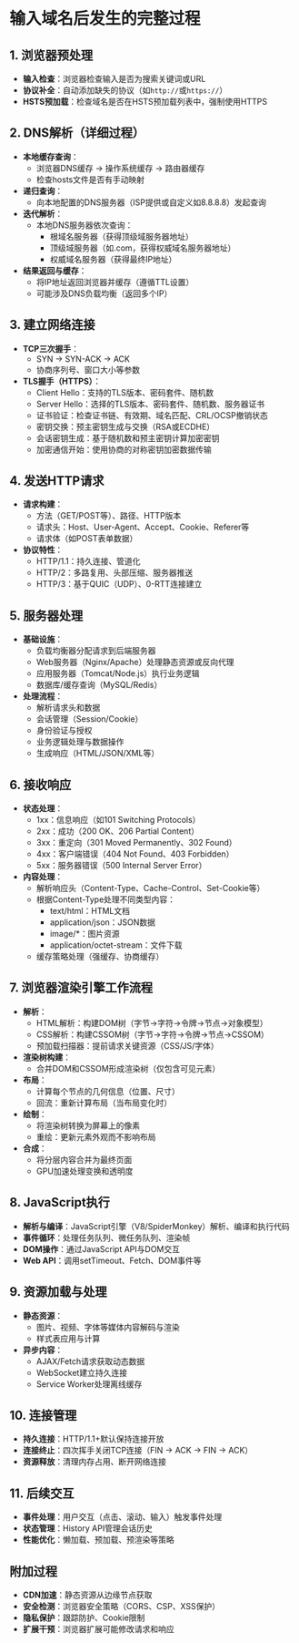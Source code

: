 # 输入域名后发生的完整过程

## 1. 浏览器预处理
- **输入检查**：浏览器检查输入是否为搜索关键词或URL
- **协议补全**：自动添加缺失的协议（如`http://`或`https://`）
- **HSTS预加载**：检查域名是否在HSTS预加载列表中，强制使用HTTPS

## 2. DNS解析（详细过程）
- **本地缓存查询**：
  - 浏览器DNS缓存 → 操作系统缓存 → 路由器缓存
  - 检查hosts文件是否有手动映射
- **递归查询**：
  - 向本地配置的DNS服务器（ISP提供或自定义如8.8.8.8）发起查询
- **迭代解析**：
  - 本地DNS服务器依次查询：
    - 根域名服务器（获得顶级域服务器地址）
    - 顶级域服务器（如.com，获得权威域名服务器地址）
    - 权威域名服务器（获得最终IP地址）
- **结果返回与缓存**：
  - 将IP地址返回浏览器并缓存（遵循TTL设置）
  - 可能涉及DNS负载均衡（返回多个IP）

## 3. 建立网络连接
- **TCP三次握手**：
  - SYN → SYN-ACK → ACK
  - 协商序列号、窗口大小等参数
- **TLS握手（HTTPS）**：
  - Client Hello：支持的TLS版本、密码套件、随机数
  - Server Hello：选择的TLS版本、密码套件、随机数、服务器证书
  - 证书验证：检查证书链、有效期、域名匹配、CRL/OCSP撤销状态
  - 密钥交换：预主密钥生成与交换（RSA或ECDHE）
  - 会话密钥生成：基于随机数和预主密钥计算加密密钥
  - 加密通信开始：使用协商的对称密钥加密数据传输

## 4. 发送HTTP请求
- **请求构建**：
  - 方法（GET/POST等）、路径、HTTP版本
  - 请求头：Host、User-Agent、Accept、Cookie、Referer等
  - 请求体（如POST表单数据）
- **协议特性**：
  - HTTP/1.1：持久连接、管道化
  - HTTP/2：多路复用、头部压缩、服务器推送
  - HTTP/3：基于QUIC（UDP）、0-RTT连接建立

## 5. 服务器处理
- **基础设施**：
  - 负载均衡器分配请求到后端服务器
  - Web服务器（Nginx/Apache）处理静态资源或反向代理
  - 应用服务器（Tomcat/Node.js）执行业务逻辑
  - 数据库/缓存查询（MySQL/Redis）
- **处理流程**：
  - 解析请求头和数据
  - 会话管理（Session/Cookie）
  - 身份验证与授权
  - 业务逻辑处理与数据操作
  - 生成响应（HTML/JSON/XML等）

## 6. 接收响应
- **状态处理**：
  - 1xx：信息响应（如101 Switching Protocols）
  - 2xx：成功（200 OK、206 Partial Content）
  - 3xx：重定向（301 Moved Permanently、302 Found）
  - 4xx：客户端错误（404 Not Found、403 Forbidden）
  - 5xx：服务器错误（500 Internal Server Error）
- **内容处理**：
  - 解析响应头（Content-Type、Cache-Control、Set-Cookie等）
  - 根据Content-Type处理不同类型内容：
    - text/html：HTML文档
    - application/json：JSON数据
    - image/*：图片资源
    - application/octet-stream：文件下载
  - 缓存策略处理（强缓存、协商缓存）

## 7. 浏览器渲染引擎工作流程
- **解析**：
  - HTML解析：构建DOM树（字节→字符→令牌→节点→对象模型）
  - CSS解析：构建CSSOM树（字节→字符→令牌→节点→CSSOM）
  - 预加载扫描器：提前请求关键资源（CSS/JS/字体）
- **渲染树构建**：
  - 合并DOM和CSSOM形成渲染树（仅包含可见元素）
- **布局**：
  - 计算每个节点的几何信息（位置、尺寸）
  - 回流：重新计算布局（当布局变化时）
- **绘制**：
  - 将渲染树转换为屏幕上的像素
  - 重绘：更新元素外观而不影响布局
- **合成**：
  - 将分层内容合并为最终页面
  - GPU加速处理变换和透明度

## 8. JavaScript执行
- **解析与编译**：JavaScript引擎（V8/SpiderMonkey）解析、编译和执行代码
- **事件循环**：处理任务队列、微任务队列、渲染帧
- **DOM操作**：通过JavaScript API与DOM交互
- **Web API**：调用setTimeout、Fetch、DOM事件等

## 9. 资源加载与处理
- **静态资源**：
  - 图片、视频、字体等媒体内容解码与渲染
  - 样式表应用与计算
- **异步内容**：
  - AJAX/Fetch请求获取动态数据
  - WebSocket建立持久连接
  - Service Worker处理离线缓存

## 10. 连接管理
- **持久连接**：HTTP/1.1+默认保持连接开放
- **连接终止**：四次挥手关闭TCP连接（FIN → ACK → FIN → ACK）
- **资源释放**：清理内存占用、断开网络连接

## 11. 后续交互
- **事件处理**：用户交互（点击、滚动、输入）触发事件处理
- **状态管理**：History API管理会话历史
- **性能优化**：懒加载、预加载、预渲染等策略

## 附加过程
- **CDN加速**：静态资源从边缘节点获取
- **安全检测**：浏览器安全策略（CORS、CSP、XSS保护）
- **隐私保护**：跟踪防护、Cookie限制
- **扩展干预**：浏览器扩展可能修改请求和响应
